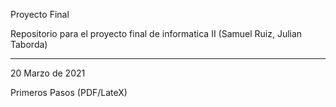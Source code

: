 Proyecto Final

Repositorio para el proyecto final de informatica II (Samuel Ruiz, Julian Taborda)

------------------------------------------------------------------------------------
20 Marzo de 2021

Primeros Pasos (PDF/LateX)
